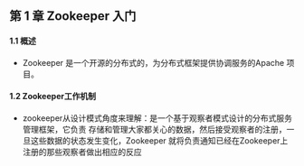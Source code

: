 ## 第 1 章 Zookeeper 入门

#### 1.1 概述

* Zookeeper 是一个开源的分布式的，为分布式框架提供协调服务的Apache 项目。

#### 1.2 Zookeeper工作机制

* zookeeper从设计模式角度来理解：是一个基于观察者模式设计的分布式服务管理框架，它负责
  存储和管理大家都关心的数据，然后接受观察者的注册，一旦这些数据的状态发生变化，Zookeeper
  就将负责通知已经在Zookeeper上注册的那些观察者做出相应的反应

